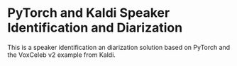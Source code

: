 # PyTorch and Kaldi Speaker Identification and Diarization

This is a speaker identification an diarization solution based on PyTorch
and the VoxCeleb v2 example from Kaldi.

